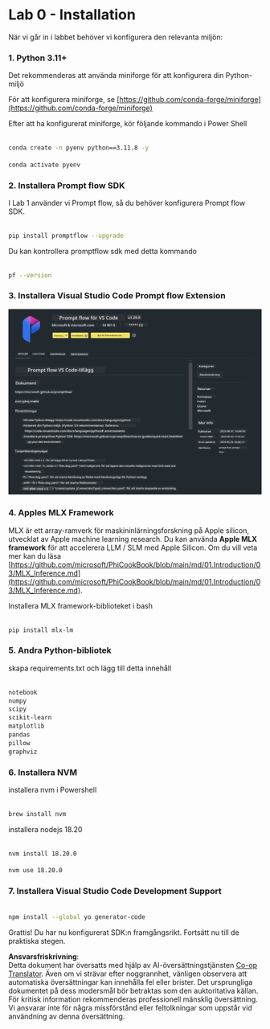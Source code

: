 <!--
CO_OP_TRANSLATOR_METADATA:
{
  "original_hash": "4b16264917d9b93169745d92b8ce8c65",
  "translation_date": "2025-07-17T04:19:20+00:00",
  "source_file": "md/02.Application/02.Code/Phi3/VSCodeExt/HOL/Apple/01.Installations.md",
  "language_code": "sv"
}
-->
# **Lab 0 - Installation**

När vi går in i labbet behöver vi konfigurera den relevanta miljön:


### **1. Python 3.11+**

Det rekommenderas att använda miniforge för att konfigurera din Python-miljö

För att konfigurera miniforge, se [https://github.com/conda-forge/miniforge](https://github.com/conda-forge/miniforge)

Efter att ha konfigurerat miniforge, kör följande kommando i Power Shell

```bash

conda create -n pyenv python==3.11.8 -y

conda activate pyenv

```


### **2. Installera Prompt flow SDK**

I Lab 1 använder vi Prompt flow, så du behöver konfigurera Prompt flow SDK.

```bash

pip install promptflow --upgrade

```

Du kan kontrollera promptflow sdk med detta kommando


```bash

pf --version

```

### **3. Installera Visual Studio Code Prompt flow Extension**

![pf](../../../../../../../../../translated_images/pf_ext.8cf76b5846e9b8562b0dd276004237b3ff3797066b9f912d39c0ae6c88b35878.sv.png)

### **4. Apples MLX Framework**

MLX är ett array-ramverk för maskininlärningsforskning på Apple silicon, utvecklat av Apple machine learning research. Du kan använda **Apple MLX framework** för att accelerera LLM / SLM med Apple Silicon. Om du vill veta mer kan du läsa [https://github.com/microsoft/PhiCookBook/blob/main/md/01.Introduction/03/MLX_Inference.md](https://github.com/microsoft/PhiCookBook/blob/main/md/01.Introduction/03/MLX_Inference.md).

Installera MLX framework-biblioteket i bash


```bash

pip install mlx-lm

```



### **5. Andra Python-bibliotek**


skapa requirements.txt och lägg till detta innehåll

```txt

notebook
numpy 
scipy 
scikit-learn 
matplotlib 
pandas 
pillow 
graphviz

```


### **6. Installera NVM**

installera nvm i Powershell


```bash

brew install nvm

```

installera nodejs 18.20


```bash

nvm install 18.20.0

nvm use 18.20.0

```

### **7. Installera Visual Studio Code Development Support**


```bash

npm install --global yo generator-code

```

Grattis! Du har nu konfigurerat SDK:n framgångsrikt. Fortsätt nu till de praktiska stegen.

**Ansvarsfriskrivning**:  
Detta dokument har översatts med hjälp av AI-översättningstjänsten [Co-op Translator](https://github.com/Azure/co-op-translator). Även om vi strävar efter noggrannhet, vänligen observera att automatiska översättningar kan innehålla fel eller brister. Det ursprungliga dokumentet på dess modersmål bör betraktas som den auktoritativa källan. För kritisk information rekommenderas professionell mänsklig översättning. Vi ansvarar inte för några missförstånd eller feltolkningar som uppstår vid användning av denna översättning.